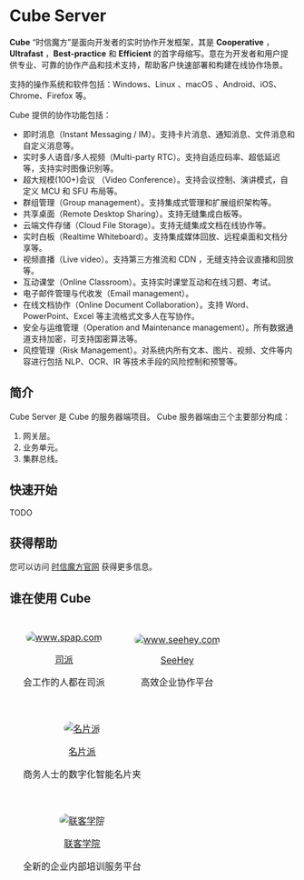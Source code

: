 # Cube Server

**Cube** “时信魔方”是面向开发者的实时协作开发框架，其是 **Cooperative** ，**Ultrafast** ，**Best-practice** 和 **Efficient** 的首字母缩写。意在为开发者和用户提供专业、可靠的协作产品和技术支持，帮助客户快速部署和构建在线协作场景。

支持的操作系统和软件包括：Windows、Linux 、macOS 、Android、iOS、Chrome、Firefox 等。

Cube 提供的协作功能包括：

* 即时消息（Instant Messaging / IM）。支持卡片消息、通知消息、文件消息和自定义消息等。
* 实时多人语音/多人视频（Multi-party RTC）。支持自适应码率、超低延迟等，支持实时图像识别等。
* 超大规模(100+)会议 （Video Conference）。支持会议控制、演讲模式，自定义 MCU 和 SFU 布局等。
* 群组管理（Group management）。支持集成式管理和扩展组织架构等。
* 共享桌面（Remote Desktop Sharing）。支持无缝集成白板等。
* 云端文件存储（Cloud File Storage）。支持无缝集成文档在线协作等。
* 实时白板（Realtime Whiteboard）。支持集成媒体回放、远程桌面和文档分享等。
* 视频直播（Live video）。支持第三方推流和 CDN ，无缝支持会议直播和回放等。
* 互动课堂（Online Classroom）。支持实时课堂互动和在线习题、考试。
* 电子邮件管理与代收发（Email management）。
* 在线文档协作（Online Document Collaboration）。支持 Word、PowerPoint、Excel 等主流格式文多人在写协作。
* 安全与运维管理（Operation and Maintenance management）。所有数据通道支持加密，可支持国密算法等。
* 风控管理（Risk Management）。对系统内所有文本、图片、视频、文件等内容进行包括 NLP、OCR、IR 等技术手段的风险控制和预警等。

## 简介

Cube Server 是 Cube 的服务器端项目。 Cube 服务器端由三个主要部分构成：

1. 网关层。
2. 业务单元。
3. 集群总线。

## 快速开始

TODO

## 获得帮助

您可以访问 [时信魔方官网](https://www.shixincube.com/) 获得更多信息。

## 谁在使用 Cube

<div>
  <div style="display:inline-block;padding:10px 8px 10px 8px;">
    <table cellpadding="0" cellspacing="0" style="border:0px;border-collapse:unset;box-shadow:none;text-align: center;padding:0px 8px 0px 8px;"><tr><td>
      <a href="https://www.spap.com/" target="_blank" style="border-bottom:0px;"><img class="applogo" style="border-radius:16px;" src="https://static.shixincube.com/cube/assets/images/logo/spap.png" alt="www.spap.com" /></a>
      <p><a href="https://www.spap.com/" target="_blank">司派</a></p>
      <span>会工作的人都在司派</span>
    </td></tr></table>
  </div>
  <div style="display:inline-block;padding:10px 8px 10px 8px;">
    <table cellpadding="0" cellspacing="0" style="border:0px;border-collapse:unset;box-shadow:none;text-align: center;padding:0px 8px 0px 8px;"><tr><td>
      <a href="https://www.seehey.com/" target="_blank" style="border-bottom:0px;"><img class="applogo" style="border-radius:16px;" src="https://static.shixincube.com/cube/assets/images/logo/seehey.png" alt="www.seehey.com" /></a>
      <p><a href="https://www.seehey.com/" target="_blank">SeeHey</a></p>
      <span>高效企业协作平台</span>
    </td></tr></table>
  </div>
  <div style="display:inline-block;padding:10px 8px 10px 8px;">
    <table cellpadding="0" cellspacing="0" style="border:0px;border-collapse:unset;box-shadow:none;text-align: center;padding:0px 8px 0px 8px;"><tr><td>
      <a href="https://card.spap.com/" target="_blank" style="border-bottom:0px;"><img class="applogo" style="border-radius:16px;" src="https://static.shixincube.com/cube/assets/images/logo/cardcase.png" alt="名片派" /></a>
      <p><a href="https://card.spap.com/" target="_blank">名片派</a></p>
      <span>商务人士的数字化智能名片夹</span>
    </td></tr></table>
  </div>
  <div style="display:inline-block;padding:10px 8px 10px 8px;">
    <table cellpadding="0" cellspacing="0" style="border:0px;border-collapse:unset;box-shadow:none;text-align: center;padding:0px 8px 0px 8px;"><tr><td>
      <a href="https://apps.apple.com/cn/app/%E8%81%94%E5%AE%A2%E5%AD%A6%E9%99%A2/id1477432872" target="_blank" style="border-bottom:0px;"><img class="applogo" style="border-radius:16px;" src="https://static.shixincube.com/cube/assets/images/logo/lianke.png" alt="联客学院" /></a>
      <p><a href="https://apps.apple.com/cn/app/%E8%81%94%E5%AE%A2%E5%AD%A6%E9%99%A2/id1477432872" target="_blank">联客学院</a></p>
      <span>全新的企业内部培训服务平台</span>
    </td></tr></table>
  </div>
</div>
